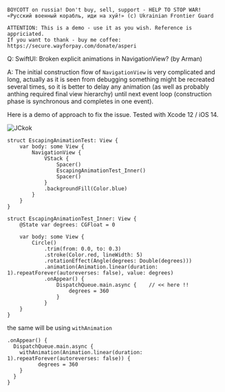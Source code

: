 ```
BOYCOTT on russia! Don't buy, sell, support - HELP TO STOP WAR!
«Русский военный корабль, иди на хуй!» (c) Ukrainian Frontier Guard

ATTENTION: This is a demo - use it as you wish. Reference is appriciated.
If you want to thank - buy me coffee: https://secure.wayforpay.com/donate/asperi
```

Q: SwiftUI: Broken explicit animations in NavigationView? (by Arman)

A: The initial construction flow of `NavigationView` is very complicated and long, actually 
as it is seen from debugging something might be recreated several times, so it is better
to delay any animation (as well as probably anthing required final view hierarchy) until 
next event loop (construction phase is synchronous and completes in one event).

Here is a demo of approach to fix the issue. Tested with Xcode 12 / iOS 14.

![JCkok](https://user-images.githubusercontent.com/62171579/163337120-2212a90c-9977-4af2-afa6-07855c01d689.gif)


```
struct EscapingAnimationTest: View {
    var body: some View {
        NavigationView {
            VStack {
                Spacer()
                EscapingAnimationTest_Inner()
                Spacer()
            }
            .backgroundFill(Color.blue)
        }
    }
}

struct EscapingAnimationTest_Inner: View {
    @State var degrees: CGFloat = 0
    
    var body: some View {
        Circle()
            .trim(from: 0.0, to: 0.3)
            .stroke(Color.red, lineWidth: 5)
            .rotationEffect(Angle(degrees: Double(degrees)))
            .animation(Animation.linear(duration: 1).repeatForever(autoreverses: false), value: degrees)
            .onAppear() {
                DispatchQueue.main.async {    // << here !!
                    degrees = 360
                }
            }
    }
}
```

the same will be using `withAnimation`

    .onAppear() {
      DispatchQueue.main.async {
        withAnimation(Animation.linear(duration: 1).repeatForever(autoreverses: false)) {
              degrees = 360
        }
      }
    }
